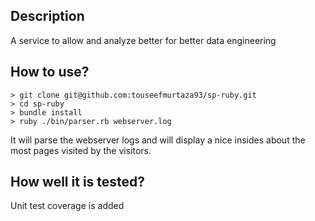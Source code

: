 ## Description
A service to allow and analyze better for better data engineering

## How to use?
```
> git clone git@github.com:touseefmurtaza93/sp-ruby.git
> cd sp-ruby
> bundle install
> ruby ./bin/parser.rb webserver.log
```
It will parse the webserver logs and will display a nice insides about the most pages visited by the visitors.

## How well it is tested?
Unit test coverage is added
